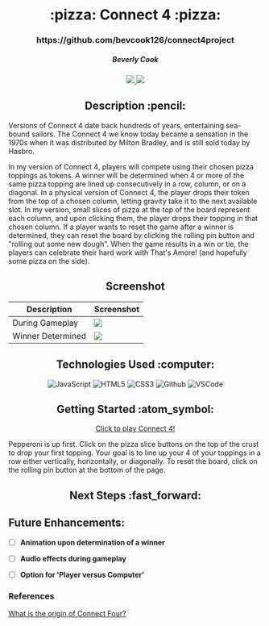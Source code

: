<div align ="center">
<h1>:pizza: Connect 4 :pizza:</h1>
<h3>https://github.com/bevcook126/connect4project</h3>
<h5>Beverly Cook</h5>
<a href="https://www.linkedin.com/in/beverly-cook-093625153/" target="_blank">
      <img src="https://img.shields.io/badge/-LinkedIn-blue?style=flat&logo=Linkedin&logoColor=white">
   </a> 
<a href="bevcook126@gmail.com" target="_blank">
      <img src="https://img.shields.io/badge/-Gmail-c14438?style=flat&logo=Gmail&logoColor=white">
   </a>
</a>
</div>

<div align = center><h2>Description :pencil:</h2></div>
Versions of Connect 4 date back hundreds of years, entertaining sea-bound sailors. The Connect 4 we know today became a sensation in the 1970s when it was distributed by Milton Bradley, and is still sold today by Hasbro. <br>

In my version of Connect 4, players will compete using their chosen pizza toppings as tokens. A winner will be determined when 4 or more of the same pizza topping are lined up consecutively in a row, column, or on a diagonal. In a physical version of Connect 4, the player drops their token from the top of a chosen column, letting gravity take it to the next available slot. In my version, small slices of pizza at the top of the board represent each column, and upon clicking them, the player drops their topping in that chosen column. If a player wants to reset the game after a winner is determined, they can reset the board by clicking the rolling pin button and "rolling out some new dough". When the game results in a win or tie, the players can celebrate their hard work with That's Amore! (and hopefully some pizza on the side).

<div align = center><h2>Screenshot</h2><div>

| Description | Screenshot |
|------------ | ------------|
| During Gameplay | <img src="https://i.imgur.com/BR7aFAb.png"> |
| Winner Determined | <img src="https://i.imgur.com/9jf9l0M.png"> |

<div align = center><h2>Technologies Used :computer:</h2></div>

![JavaScript](https://img.shields.io/badge/-JavaScript-333?style=flat&logo=javascript)
![HTML5](https://img.shields.io/badge/-HTML5-333?style=flat&logo=html5)
![CSS3](https://img.shields.io/badge/-CSS-333?style=flat&logo=css3)
![Github](https://img.shields.io/badge/-GitHub-333?style=flat&logo=github)
![VSCode](https://img.shields.io/badge/-VS_Code-333?style=flat&logo=visualstudio)

<div align = center><h2>Getting Started :atom_symbol:</h2></div>

[Click to play Connect 4!](https://bevcook126.github.io/connect4project/)

<div align = left>Pepperoni is up first. Click on the pizza slice buttons on the top of the crust to drop your first topping. Your goal is to line up your 4 of your toppings in a row either vertically, horizontally, or diagonally.
To reset the board, click on the rolling pin button at the bottom of the page.

<div align = center><h2>Next Steps :fast_forward:</h2></div>

## Future Enhancements:

- [ ] **Animation upon determination of a winner**

- [ ] **Audio effects during gameplay** 

- [ ] **Option for 'Player versus Computer'** 

### References

[What is the origin of Connect Four?](https://www.trianglelawngames.com/what-is-the-origin-of-connect-four/#:~:text=It%20was%20in%201974%20when,continues%20to%20sell%20the%20game.)

</div>